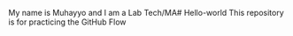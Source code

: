 My name is Muhayyo and I am a Lab Tech/MA# Hello-world
This repository is for practicing the GitHub Flow

